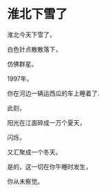 # 淮北下雪了

淮北今天下雪了，

白色针点散散落下，

仿佛群星。


1997年，

你在河边一辆运西瓜的车上睡着了.


此刻，

阳光在江面碎成一万个夏天，

闪烁，

又汇聚成一个冬天。


是的，这一切在你午睡时发生，

你从未察觉。

